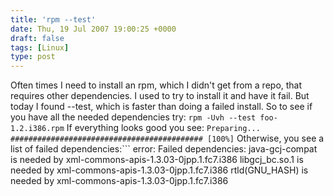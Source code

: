 ```yaml
---
title: 'rpm --test'
date: Thu, 19 Jul 2007 19:00:25 +0000
draft: false
tags: [Linux]
type: post
---
```


Often times I need to install an rpm, which I didn't get from a repo, that requires other dependencies. I used to try to install it and have it fail. But today I found --test, which is faster than doing a failed install. So to see if you have all the needed dependencies try: `rpm -Uvh --test foo-1.2.i386.rpm` If everything looks good you see: `Preparing... ########################################### [100%]` Otherwise, you see a list of failed dependencies:```
error: Failed dependencies:
       java-gcj-compat is needed by xml-commons-apis-1.3.03-0jpp.1.fc7.i386
       libgcj\_bc.so.1 is needed by xml-commons-apis-1.3.03-0jpp.1.fc7.i386
       rtld(GNU\_HASH) is needed by xml-commons-apis-1.3.03-0jpp.1.fc7.i386
```